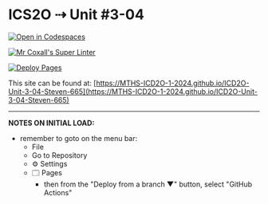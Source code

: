 # ICS2O ⇢ Unit #3-04

[![Open in Codespaces](https://classroom.github.com/assets/launch-codespace-2972f46106e565e64193e422d61a12cf1da4916b45550586e14ef0a7c637dd04.svg)](https://classroom.github.com/open-in-codespaces?assignment_repo_id=19056426)

[![Mr Coxall's Super Linter](https://github.com/MTHS-ICD2O-1-2024/ICD2O-Unit-3-04-Steven-665/workflows/Mr%20Coxall's%20Super%20Linter/badge.svg)](https://github.com/MTHS-ICD2O-1-2024/ICD2O-Unit-3-04-Steven-665/actions)

[![Deploy Pages](https://github.com/MTHS-ICD2O-1-2024/ICD2O-Unit-3-04-Steven-665/workflows/Deploy%20Pages/badge.svg)](https://github.com/MTHS-ICD2O-1-2024/ICD2O-Unit-3-04-Steven-665/actions)

This site can be found at: [https://MTHS-ICD2O-1-2024.github.io/ICD2O-Unit-3-04-Steven-665](https://MTHS-ICD2O-1-2024.github.io/ICD2O-Unit-3-04-Steven-665)

---

**NOTES ON INITIAL LOAD:**
- remember to goto on the menu bar:
  - File
  - Go to Repository
  - ⚙ Settings
  - 🗔 Pages
    - then from the "Deploy from a branch ▼" button, select "GitHub Actions"
